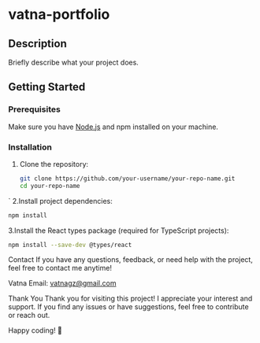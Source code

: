 # vatna-portfolio

## Description
Briefly describe what your project does.

## Getting Started

### Prerequisites
Make sure you have [Node.js](https://nodejs.org/) and npm installed on your machine.

### Installation

1. Clone the repository:
   ```bash
   git clone https://github.com/your-username/your-repo-name.git
   cd your-repo-name
`
2.Install project dependencies:
   ```bash
   npm install
   ```
3.Install the React types package (required for TypeScript projects):

```bash
npm install --save-dev @types/react
```
Contact
If you have any questions, feedback, or need help with the project, feel free to contact me anytime!

Vatna
Email: vatnagz@gmail.com

Thank You
Thank you for visiting this project!
I appreciate your interest and support.
If you find any issues or have suggestions, feel free to contribute or reach out.

Happy coding! 🚀

